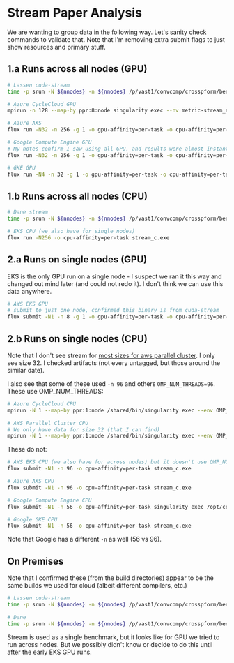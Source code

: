 # Stream Paper Analysis

We are wanting to group data in the following way. Let's sanity check commands to validate that.
Note that I'm removing extra submit flags to just show resources and primary stuff.

## 1.a Runs across all nodes (GPU)

```bash
# Lassen cuda-stream
time -p srun -N ${nnodes} -n ${nnodes} /p/vast1/convcomp/crosspform/benchmarks/GPU/cuda-stream/stream

# Azure CycleCloud GPU
mpirun -n 128 --map-by ppr:8:node singularity exec --nv metric-stream_azure-hpc-ubuntu2204.sif usr/local/bin/stream

# Azure AKS
flux run -N32 -n 256 -g 1 -o gpu-affinity=per-task -o cpu-affinity=per-task stream

# Google Compute Engine GPU
# My notes confirm I saw using all GPU, and results were almost instant
flux run -N32 -n 256 -g 1 -o gpu-affinity=per-task -o cpu-affinity=per-task singularity exec --bind /usr/local/cuda --nv /opt/containers/metric-stream_google-gpu.sif stream 

# GKE GPU
flux run -N4 -n 32 -g 1 -o gpu-affinity=per-task -o cpu-affinity=per-task stream
```

## 1.b Runs across all nodes (CPU)

```bash
# Dane stream
time -p srun -N ${nnodes} -n ${nnodes} /p/vast1/convcomp/crosspform/benchmarks/CPU/STREAM/stream.omp.AVX2.80M.20x.icx

# EKS CPU (we also have for single nodes)
flux run -N256 -o cpu-affinity=per-task stream_c.exe
```

## 2.a Runs on single nodes (GPU)

EKS is the only GPU run on a single node - I suspect we ran it this way and changed out mind later (and could not redo it). I don't think we can use this data anywhere.

```bash   
# AWS EKS GPU
# submit to just one node, confirmed this binary is from cuda-stream
flux submit -N1 -n 8 -g 1 -o gpu-affinity=per-task -o cpu-affinity=per-task stream 
```

## 2.b Runs on single nodes (CPU)

Note that I don't see stream for [most sizes for aws parallel cluster](https://github.com/converged-computing/performance-study/tree/main/experiments/aws/parallel-cluster/cpu/size256/results). I only see size 32. I checked artifacts (not every untagged, but those around the similar date).

I also see that some of these used `-n 96` and others `OMP_NUM_THREADS=96`. These use OMP_NUM_THREADS:

```bash   
# Azure CycleCloud CPU
mpirun -N 1 --map-by ppr:1:node /shared/bin/singularity exec --env OMP_NUM_THREADS=96 /shared/containers/metric-stream_azure-hpc.sif stream_c.exe

# AWS Parallel Cluster CPU
# We only have data for size 32 (that I can find)
mpirun -N 1 --map-by ppr:1:node /shared/bin/singularity exec --env OMP_NUM_THREADS=96 /shared/containers/metric-stream_azure-hpc.sif stream_c.exe
```

These do not:

```bash
# AWS EKS CPU (we also have for across nodes) but it doesn't use OMP_NUM_THREADS.
flux submit -N1 -n 96 -o cpu-affinity=per-task stream_c.exe

# Azure AKS CPU
flux submit -N1 -n 96 -o cpu-affinity=per-task stream_c.exe

# Google Compute Engine CPU
flux submit -N1 -n 56 -o cpu-affinity=per-task singularity exec /opt/containers/metric-stream_rocky-8.sif stream_c.exe

# Google GKE CPU
flux submit -N1 -n 56 -o cpu-affinity=per-task stream_c.exe
```

Note that Google has a different `-n` as well (56 vs 96).


## On Premises

Note that I confirmed these (from the build directories) appear to be the same builds we used for cloud (albeit different compilers, etc.)

```bash
# Lassen cuda-stream
time -p srun -N ${nnodes} -n ${nnodes} /p/vast1/convcomp/crosspform/benchmarks/GPU/cuda-stream/stream

# Dane
time -p srun -N ${nnodes} -n ${nnodes} /p/vast1/convcomp/crosspform/benchmarks/CPU/STREAM/stream.omp.AVX2.80M.20x.icx
```

Stream is used as a single benchmark, but it looks like for GPU we tried to run across nodes. But we possibly didn't know or decide to do this until after the early EKS GPU runs.
